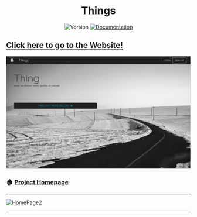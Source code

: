 <h1 align="center" class="fas fa-microscope">Things</h1>
<p align="center">
  <img alt="Version" src="https://img.shields.io/badge/version-2.0.0-blue.svg?cacheSeconds=2592000" />
  <a href="https://github.com/ParkerM2/GamesList#readme" target="_blank">
    <img alt="Documentation" src="https://img.shields.io/badge/documentation-yes-brightgreen.svg" />
  </a>

</p>

## [Click here to go to the Website!]()

![HomePage](https://github.com/ParkerM2/social-media-site/blob/main/src/images/homepage.PNG)

### 🏠 [Project Homepage](https://github.com/ParkerM2/social-media-site)

---

![HomePage2](https://github.com/ParkerM2/social-media-site/blob/main/src/images/secondcontent.PNG)

---
